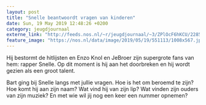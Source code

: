 ```yaml
---
layout: post
title: "Snelle beantwoordt vragen van kinderen"
date: Sun, 19 May 2019 12:48:26 +0200
category: jeugdjournaal
externe_link: "http://feeds.nos.nl/~r/jeugdjournaal/~3/ZPlOcF6hKCU/2285381"
feature_image: "https://nos.nl/data/image/2019/05/19/551113/1008x567.jpg"
---
```


<p>Hij bestormt de hitlijsten en Enzo Knol en JeBroer zijn supergrote fans van hem: rapper Snelle. Op dit moment is hij aan het doorbreken en hij wordt gezien als een groot talent.</p>
<p>Bart ging bij Snelle langs met jullie vragen. Hoe is het om beroemd te zijn? Hoe komt hij aan zijn naam? Wat vind hij van zijn lip? Wat vinden zijn ouders van zijn muziek? En met wie wil jij nog een keer een nummer opnemen?</p><img src="http://feeds.feedburner.com/~r/jeugdjournaal/~4/ZPlOcF6hKCU" height="1" width="1" alt=""/>
